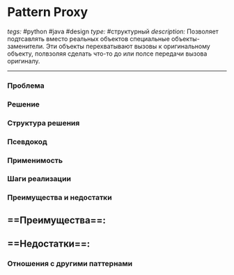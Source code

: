 # Pattern Proxy
*tegs:* #python #java #design 
*type:* #структурный
*description:* Позволяет подтсавлять вместо реальных объектов специальные объекты-заменители. Эти объекты перехватывают вызовы к оригинальному объекту, полвзоляя сделать что-то до или полсе передачи вызова оригиналу.

---
### Проблема


### Решение


### Структура решения

	
### Псевдокод


### Применимость


### Шаги реализации


### Преимущества и недостатки
==Преимущества==:
- 

==Недостатки==:
- 

### Отношения с другими паттернами 
